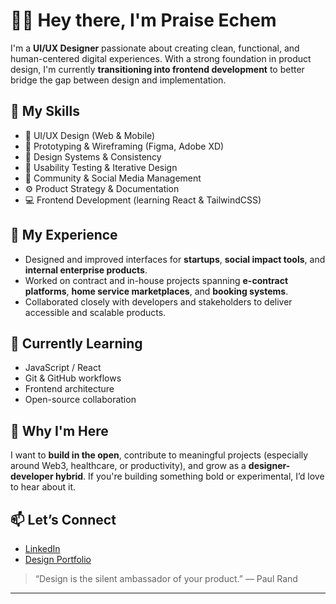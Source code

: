# 👋🏾 Hey there, I'm Praise Echem

I'm a **UI/UX Designer** passionate about creating clean, functional, and human-centered digital experiences. With a strong foundation in product design, I'm currently **transitioning into frontend development** to better bridge the gap between design and implementation.

## 💼 My Skills

- 🎨 UI/UX Design (Web & Mobile)
- 🔄 Prototyping & Wireframing (Figma, Adobe XD)
- 🧠 Design Systems & Consistency
- 🧪 Usability Testing & Iterative Design
- 💬 Community & Social Media Management
- ⚙️ Product Strategy & Documentation
- 💻 Frontend Development (learning React & TailwindCSS)

## 🧩 My Experience

- Designed and improved interfaces for **startups**, **social impact tools**, and **internal enterprise products**.
- Worked on contract and in-house projects spanning **e-contract platforms**, **home service marketplaces**, and **booking systems**.
- Collaborated closely with developers and stakeholders to deliver accessible and scalable products.

## 🧠 Currently Learning

- JavaScript / React
- Git & GitHub workflows
- Frontend architecture
- Open-source collaboration

## 🔭 Why I'm Here

I want to **build in the open**, contribute to meaningful projects (especially around Web3, healthcare, or productivity), and grow as a **designer-developer hybrid**. If you're building something bold or experimental, I’d love to hear about it.

## 📫 Let’s Connect

- [LinkedIn](https://www.linkedin.com/in/praise-echem-4b468a189/)
- [Design Portfolio](https://praiseechem.my.canva.site/)

> “Design is the silent ambassador of your product.” — Paul Rand

---
